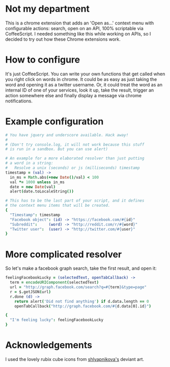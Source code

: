 Not my department
=================

This is a chrome extension that adds an 'Open as...' context menu
with configurable actions: search, open on an API, 100% scriptable
via CoffeeScript. I needed something like this while working on
APIs, so I decided to try out how these Chrome extensions work.


How to configure
================

It's just CoffeeScript. You can write your own functions that get
called when you right click on words in chrome. It could be as
easy as just taking the word and opening it as a twitter username.
Or, it could treat the word as an internal ID of one of your
services, look it up, take the result, trigger an action somewhere
else and finally display a message via chrome notifications.


Example configuration
=====================

```coffee
# You have jquery and underscore available. Hack away!
#
# (Don't try console.log, it will not work because this stuff
# is run in a sandbox. But you can use alert)

# An example for a more elaborated resolver than just putting
# a word in a string:
#   Resolve a unix (seconds) or js (milliseconds) timestamp
timestamp = (val) ->
  in_ms = Math.abs(+new Date()/val) < 100
  val *= 1000 unless in_ms
  date = new Date(val)
  alert(date.toLocaleString())

# This has to be the last part of your script, and it defines
# the context menu items that will be created.
{
  "Timestamp": timestamp
  "Facebook object": (id) -> "https://facebook.com/#{id}"
  "Subreddit":     (word) -> "http://reddit.com/r/#{word}"
  "Twitter user":  (user) -> "http://twitter.com/#{user}"
}
```

More complicated resolver
=========================

So let's make a facebook graph search, take the first result, and
open it:

```coffee
feelingFacebookLucky = (selectedText, openTabCallback) ->
  term = encodeURIComponent(selectedText)
  url = "http://graph.facebook.com/search?q=#{term}&type=page"
  r = $.getJSON(url)
  r.done (d) ->
    return alert('Did not find anything') if d.data.length == 0
    openTabCallback("http://graph.facebook.com/#{d.data[0].id}")

{
  "I'm feeling lucky": feelingFacebookLucky
}
```


Acknowledgements
================

I used the lovely rubix cube icons from 
[shlyapnikova's](http://shlyapnikova.deviantart.com/art/Rubik-s-Cube-Icon-163909690) deviant art.
